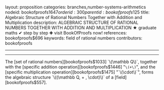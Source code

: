layout: proposition
categories: branches,number-systems-arithmetics
nodeid: bookofproofs$1647
orderid: 300
parentid: bookofproofs$125
title: Algebraic Structure of Rational Numbers Together with Addition and Multiplication
description: ALGEBRAIC STRUCTURE OF RATIONAL NUMBERS TOGETHER WITH ADDITION AND MULTIPLICATION ★ graduate maths ✔ step by step ✚ visit BookOfProofs now!
references: bookofproofs$696
keywords: field of rational numbers
contributors: bookofproofs

---


---

The [set of rational numbers][bookofproofs$1033] `\(\mathbb Q\)`, together with the [specific addition operation][bookofproofs$1446] 
"`\(+\)`", and the [specific multiplication operation][bookofproofs$1475] 
"`\(\cdot\)`", forms the algebraic structure `\((\mathbb Q, + , \cdot)\)` of a [field][bookofproofs$557].